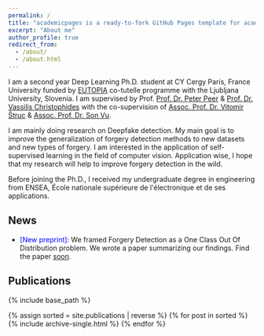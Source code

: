 ```yaml
---
permalink: /
title: "academicpages is a ready-to-fork GitHub Pages template for academic personal websites"
excerpt: "About me"
author_profile: true
redirect_from: 
  - /about/
  - /about.html
---
```


I am a second year Deep Learning Ph.D. student at CY Cergy Paris, France University funded by [EUTOPIA](https://eutopia-university.eu/)
co-tutelle programme with the Ljubljana University, Slovenia.
I am supervised by Prof. [Prof. Dr. Peter Peer](https://scholar.google.fr/citations?&user=-h43hWoAAAAJ) & [Prof. Dr. Vassilis Christophides](https://scholar.google.fr/citations?user=MdUjsa8AAAAJ&oi=sra) with the
co-supervision of [Assoc. Prof. Dr. Vitomir Štruc](https://scholar.google.fr/citations?user=kr52cmAAAAAJ&oi=sra) & [Assoc. Prof. Dr. Son Vu](https://scholar.google.fr/citations?user=Fw14qXwAAAAJ&oi=ao).


I am mainly doing research on Deepfake detection.
My main goal is to improve the generalization of forgery detection methods to new datasets and new types of forgery.
I am interested in the application of self-supervised learning in the field of computer vision. 
Application wise, I hope that my research will help to improve forgery detection in the wild.

Before joining the Ph.D., I received my undergraduate degree in engineering from ENSEA, 
École nationale supérieure de l'électronique et de ses applications.

## News
- <span style="color:blue">[New preprint]:</span> We framed Forgery Detection as a One Class Out Of Distribution problem. We wrote a paper summarizing our findings.
Find the paper [soon](arxiv).


## Publications

{% include base_path %}

{% assign sorted = site.publications | reverse %}
{% for post in sorted %}
  {% include archive-single.html %}
{% endfor %}

